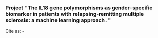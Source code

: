 ### Project "The IL18 gene polymorphisms as gender-specific biomarker in patients with relapsing-remitting multiple sclerosis: a machine learning approach. "
Cite as: -

